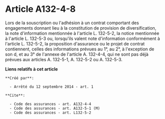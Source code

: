 # Article A132-4-8

Lors de la souscription ou l'adhésion à un contrat comportant des engagements donnant lieu à la constitution de provision de
diversification, la note d'information mentionnée à l'article L. 132-5-2, la notice mentionnée à l'article L. 132-5-3 ou,
lorsqu'ils valent note d'information conformément à l'article L. 132-5-2, la proposition d'assurance ou le projet de contrat
contiennent, celles des informations prévues au 1°, au 2°, à l'exception de son d, et au 3° de l'annexe de l'article A.
132-4-4, qui ne sont pas déjà prévues aux articles A. 132-5-1, A. 132-5-2 ou A. 132-5-3.

**Liens relatifs à cet article**

	**Créé par**:

	  - Arrêté du 12 septembre 2014 - art. 1

	**Cite**:

	  - Code des assurances - art. A132-4-4
	  - Code des assurances - art. A132-5-1 (M)
	  - Code des assurances - art. L132-5-2
